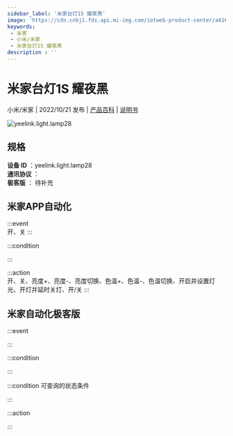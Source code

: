 ```yaml
---
sidebar_label: '米家台灯1S 耀夜黑'
image: 'https://cdn.cnbj1.fds.api.mi-img.com/iotweb-product-center/a416519f5b46ea9753f23e9b95e53f59_1656657418582.png?GalaxyAccessKeyId=AKVGLQWBOVIRQ3XLEW&Expires=9223372036854775807&Signature=Uv/6t1eUQ4fpHOTbTruC63yxBrc='
keywords: 
 - 米家
 - 小米/米家
 - 米家台灯1S 耀夜黑
description : ''
---
```

# 米家台灯1S 耀夜黑

小米/米家 | 2022/10/21 发布 | [产品百科](https://home.mi.com/webapp/content/baike/product/index.html?model=yeelink.light.lamp28/) | [说明书](https://home.mi.com/views/introduction.html?model=yeelink.light.lamp28&region=cn)

![yeelink.light.lamp28](https://cdn.cnbj1.fds.api.mi-img.com/iotweb-product-center/a416519f5b46ea9753f23e9b95e53f59_1656657418582.png?GalaxyAccessKeyId=AKVGLQWBOVIRQ3XLEW&Expires=9223372036854775807&Signature=Uv/6t1eUQ4fpHOTbTruC63yxBrc=)

## 规格  
> 
**设备 ID** ：yeelink.light.lamp28  
**通讯协议** ：  
**极客版**  ： 待补充 


## 米家APP自动化  

:::event  
开、关
:::

:::condition  

:::

:::action   
开、关、亮度+、亮度-、亮度切换、色温+、色温-、色温切换、开启并设置灯光、开灯并延时关灯、开/关
:::

## 米家自动化极客版  

:::event  

:::

:::condition  

:::

:::condition 可查询的状态条件  

:::

:::action  

:::

        
